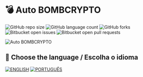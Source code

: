 # 💣 Auto BOMBCRYPTO

![GitHub repo size](https://img.shields.io/github/repo-size/victortp/auto-bombcrypto?style=for-the-badge)
![GitHub language count](https://img.shields.io/github/languages/count/victortp/auto-bombcrypto?style=for-the-badge)
![GitHub forks](https://img.shields.io/github/forks/victortp/auto-bombcrypto?style=for-the-badge)
![Bitbucket open issues](https://img.shields.io/bitbucket/issues/victortp/auto-bombcrypto?style=for-the-badge)
![Bitbucket open pull requests](https://img.shields.io/bitbucket/pr-raw/victortp/auto-bombcrypto?style=for-the-badge)

<img src="https://github.com/victortp/auto-bombcrypto/blob/main/docs/logo.png" alt="Auto BOMBCRYPTO">

## 💬 Choose the language / Escolha o idioma

[![ENGLISH](https://img.shields.io/badge/ENGLISH%20-%23323330.svg?&style=for-the-badge&logo=ENGLISH&logoColor=black&color=D14836)](https://github.com/victortp/auto-bombcrypto/blob/main/docs/en.md)
[![PORTUGUÊS](https://img.shields.io/badge/PORTUGUÊS%20-%23323330.svg?&style=for-the-badge&logo=PORTUGUÊS&logoColor=black&color=239120)](https://github.com/victortp/auto-bombcrypto/blob/main/docs/ptbr.md)

